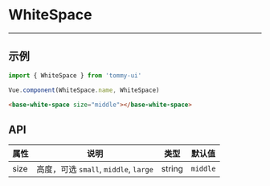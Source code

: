 # WhiteSpace

---------------------

## 示例

```javascript
import { WhiteSpace } from 'tommy-ui'

Vue.component(WhiteSpace.name, WhiteSpace)
```

```html
<base-white-space size="middle"></base-white-space>
```

## API

属性 | 说明 | 类型 | 默认值
----|-----|------|------
| size       |  高度，可选 `small`, `middle`, `large`  | string | `middle`  |
